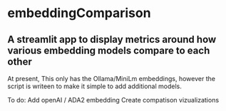 # embeddingComparison
## A streamlit app to display metrics around how various embedding models compare to each other

At present, This only has the Ollama/MiniLm embeddings, however the script is writeen to make it simple to add additional models.

To do:
Add openAI / ADA2 embedding
Create compatison vizualizations
